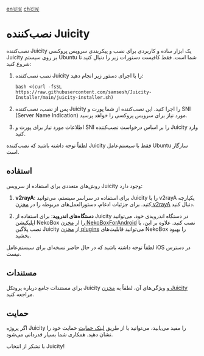 [en🇺🇸](/README.md) [ch🇨🇳](/README.CH.MD)
# نصب‌کننده Juicity

نصب‌کننده Juicity یک ابزار ساده و کاربردی برای نصب و پیکربندی سرویس پروکسی Juicity بر روی سیستم Ubuntu شما است. فقط کافیست دستورات زیر را دنبال کنید تا شروع کنید:

1. نصب نصب‌کننده Juicity را با اجرای دستور زیر انجام دهید:

   ```
   bash <(curl -fsSL https://raw.githubusercontent.com/samsesh/Juicity-Installer/main/juicity-installer.sh)
   ```

1. پس از نصب، نصب‌کننده Juicity را اجرا کنید. این نصب‌کننده از شما پورت و SNI (Server Name Indication) مورد نیاز برای سرویس پروکسی را خواهد پرسید.

1. اطلاعات مورد نیاز برای پورت و SNI را بر اساس درخواست نصب‌کننده Juicity وارد کنید.

لطفاً توجه داشته باشید که نصب‌کننده Juicity فقط با سیستم‌عامل Ubuntu سازگار است.

## استفاده

روش‌های متعددی برای استفاده از سرویس Juicity وجود دارد:

1. **v2rayA**: برای استفاده در سراسر سیستم، می‌توانید Juicity را با v2rayA یکپارچه کنید. برای جزئیات ادغام، دستورالعمل‌های مربوطه را در [مخزن v2rayA](https://github.com/v2rayA/v2rayA) دنبال کنید.

1. **دستگاه‌های اندروید**: برای استفاده از Juicity در دستگاه اندرویدی خود، می‌توانید اپلیکیشن NekoBox را از [مخزن NekoBoxForAndroid](https://github.com/MatsuriDayo/NekoBoxForAndroid/releases) نصب کنید. علاوه بر این، با نصب پلاگین Juicity از [مخزن plugins](https://github.com/MatsuriDayo/plugins/releases/tag/juicity-test-3) می‌توانید قابلیت‌های NekoBox را بهبود بخشید.

لطفاً توجه داشته باشید که در حال حاضر نسخه‌ای برای سیستم‌عامل iOS در دسترس نیست.

## مستندات

برای مستندات جامع درباره پروتکل Juicity و ویژگی‌های آن، لطفاً به [مخزن Juicity](https://github.com/juicity/juicity) مراجعه کنید.

## حمایت

اگر پروژه Juicity را مفید می‌یابید، می‌توانید با از طریق [لینک حمایت](https://github.com/samsesh/donate/) حمایت خود را نشان دهید. همکاری شما بسیار قدردانی می‌شود.

با تشکر از انتخاب Juicity!
